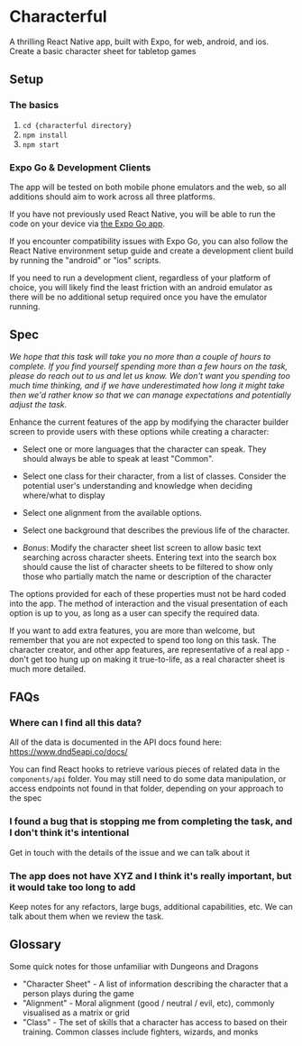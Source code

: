 # Characterful

A thrilling React Native app, built with Expo, for web, android, and ios. Create a basic character sheet for tabletop games

## Setup

### The basics

1. `cd {characterful directory}`
2. `npm install`
3. `npm start`

### Expo Go & Development Clients

The app will be tested on both mobile phone emulators and the web, so all additions should aim to work across all three platforms.

If you have not previously used React Native, you will be able to run the code on your device via [the Expo Go app](https://docs.expo.dev/get-started/expo-go/).

If you encounter compatibility issues with Expo Go, you can also follow the React Native environment setup guide and create
a development client build by running the "android" or "ios" scripts.

If you need to run a development client, regardless of your platform of choice, you will likely find the least friction with an
android emulator as there will be no additional setup required once you have the emulator running.

## Spec

_We hope that this task will take you no more than a couple of hours to complete. If you find yourself spending more than a
few hours on the task, please do reach out to us and let us know. We don't want you spending too much time thinking, and if
we have underestimated how long it might take then we'd rather know so that we can manage expectations and potentially adjust
the task._

Enhance the current features of the app by modifying the character builder screen to provide users with these options
while creating a character:

- Select one or more languages that the character can speak. They should always be able to speak at least "Common".
- Select one class for their character, from a list of classes. Consider the potential user's understanding and knowledge when 
deciding where/what to display
- Select one alignment from the available options.
- Select one background that describes the previous life of the character.

- *Bonus*: Modify the character sheet list screen to allow basic text searching across character sheets. Entering text into the search box 
should cause the list of character sheets to be filtered to show only those who partially match the name or description of the character

The options provided for each of these properties must not be hard coded into the app. The method of interaction and the
visual presentation of each option is up to you, as long as a user can specify the required data.

If you want to add extra features, you are more than welcome, but remember that you are not expected to spend too long
on this task. The character creator, and other app features, are representative of a real app - don't get too hung up
on making it true-to-life, as a real character sheet is much more detailed.

## FAQs

### Where can I find all this data?

All of the data is documented in the API docs found here: https://www.dnd5eapi.co/docs/

You can find React hooks to retrieve various pieces of related data in the `components/api` folder. You may still need to do some
data manipulation, or access endpoints not found in that folder, depending on your approach to the spec

### I found a bug that is stopping me from completing the task, and I don't think it's intentional

Get in touch with the details of the issue and we can talk about it

### The app does not have XYZ and I think it's really important, but it would take too long to add

Keep notes for any refactors, large bugs, additional capabilities, etc. We can talk about them when we review the task.

## Glossary

Some quick notes for those unfamiliar with Dungeons and Dragons

- "Character Sheet" - A list of information describing the character that a person plays during the game
- "Alignment" - Moral alignment (good / neutral / evil, etc), commonly visualised as a matrix or grid
- "Class" - The set of skills that a character has access to based on their training. Common classes include fighters, wizards, and monks